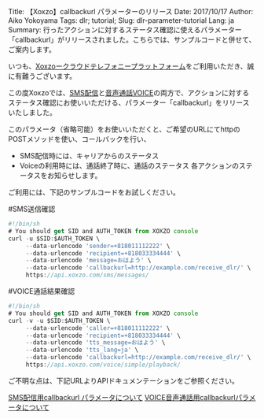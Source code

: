 
Title: 【Xoxzo】callbackurl パラメーターのリリース
Date: 2017/10/17
Author: Aiko Yokoyama
Tags: dlr; tutorial;
Slug: dlr-parameter-tutorial
Lang: ja
Summary: 行ったアクションに対するステータス確認に使えるパラメーター「callbackurl」がリリースされました。こちらでは、サンプルコードと併せて、ご案内します。

いつも、[Xoxzoークラウドテレフォニープラットフォーム](https://www.xoxzo.com/ja/)をご利用いただき、誠に有難うございます。

この度Xoxzoでは、[SMS配信](http://docs.xoxzo.com/ja/sms.html)と[音声通話VOICE](http://docs.xoxzo.com/ja/voice.html)の両方で、アクションに対するステータス確認にお使いいただける、パラメーター「callbackurl」をリリースいたしました。

このパラメータ（省略可能）をお使いいただくと、ご希望のURLにてhttpのPOSTメソッドを使い、コールバックを行い、
* SMS配信時には、キャリアからのステータス
* Voiceの利用時には、通話終了時に、通話のステータス
各アクションのステータスをお知らせします。

ご利用には、下記のサンプルコードをお試しください。

#SMS送信確認
```javascript
#!/bin/sh
# You should get SID and AUTH_TOKEN from XOXZO console
curl -u $SID:$AUTH_TOKEN \
     --data-urlencode 'sender=+818011112222' \
     --data-urlencode 'recipient=+818033334444' \
     --data-urlencode 'message=おはよう' \
     --data-urlencode 'callbackurl=http://example.com/receive_dlr/' \
     https://api.xoxzo.com/sms/messages/
```
#VOICE通話結果確認
```javascript
#!/bin/sh
# You should get SID and AUTH_TOKEN from XOXZO console
curl -v -u $SID:$AUTH_TOKEN \
     --data-urlencode 'caller=+818011112222' \
     --data-urlencode 'recipient=+818033334444' \
     --data-urlencode 'tts_message=おはよう' \
     --data-urlencode 'tts_lang=ja' \
     --data-urlencode 'callbackurl=http://example.com/receive_dlr/' \
     https://api.xoxzo.com/voice/simple/playback/
```

ご不明な点は、下記URLよりAPIドキュメンテーションをご参照ください。

[SMS配信用callbackurl パラメータについて](http://docs.xoxzo.com/ja/sms.html)
[VOICE音声通話用callbackurlパラメータについて](http://docs.xoxzo.com/ja/voice.html)
